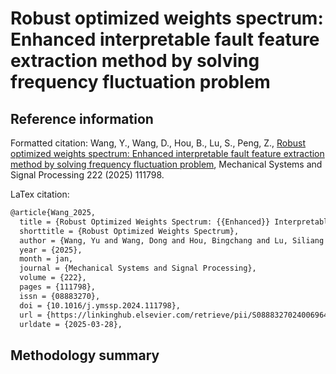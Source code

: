 # Robust optimized weights spectrum: Enhanced interpretable fault feature extraction method by solving frequency fluctuation problem

## Reference information

Formatted citation:
Wang, Y., Wang, D., Hou, B., Lu, S., Peng, Z., [Robust optimized weights spectrum: Enhanced interpretable fault feature extraction method by solving frequency fluctuation problem](https://doi.org/10.1016/j.ymssp.2024.111798), Mechanical Systems and Signal Processing 222 (2025) 111798.


LaTex citation:
```latex
@article{Wang_2025,
  title = {Robust Optimized Weights Spectrum: {{Enhanced}} Interpretable Fault Feature Extraction Method by Solving Frequency Fluctuation Problem},
  shorttitle = {Robust Optimized Weights Spectrum},
  author = {Wang, Yu and Wang, Dong and Hou, Bingchang and Lu, Siliang and Peng, Zhike},
  year = {2025},
  month = jan,
  journal = {Mechanical Systems and Signal Processing},
  volume = {222},
  pages = {111798},
  issn = {08883270},
  doi = {10.1016/j.ymssp.2024.111798},
  url = {https://linkinghub.elsevier.com/retrieve/pii/S0888327024006964},
  urldate = {2025-03-28},
```

## Methodology summary
